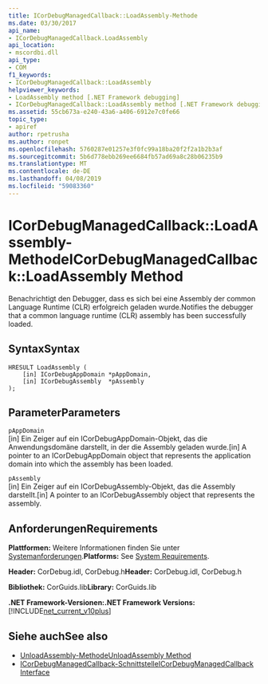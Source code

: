 ```yaml
---
title: ICorDebugManagedCallback::LoadAssembly-Methode
ms.date: 03/30/2017
api_name:
- ICorDebugManagedCallback.LoadAssembly
api_location:
- mscordbi.dll
api_type:
- COM
f1_keywords:
- ICorDebugManagedCallback::LoadAssembly
helpviewer_keywords:
- LoadAssembly method [.NET Framework debugging]
- ICorDebugManagedCallback::LoadAssembly method [.NET Framework debugging]
ms.assetid: 55cb673a-e240-43a6-a406-6912e7c0fe66
topic_type:
- apiref
author: rpetrusha
ms.author: ronpet
ms.openlocfilehash: 5760287e01257e3f0fc99a18ba20f2f2a1b2b3af
ms.sourcegitcommit: 5b6d778ebb269ee6684fb57ad69a8c28b06235b9
ms.translationtype: MT
ms.contentlocale: de-DE
ms.lasthandoff: 04/08/2019
ms.locfileid: "59083360"
---
```

# <a name="icordebugmanagedcallbackloadassembly-method"></a><span data-ttu-id="8bceb-102">ICorDebugManagedCallback::LoadAssembly-Methode</span><span class="sxs-lookup"><span data-stu-id="8bceb-102">ICorDebugManagedCallback::LoadAssembly Method</span></span>
<span data-ttu-id="8bceb-103">Benachrichtigt den Debugger, dass es sich bei eine Assembly der common Language Runtime (CLR) erfolgreich geladen wurde.</span><span class="sxs-lookup"><span data-stu-id="8bceb-103">Notifies the debugger that a common language runtime (CLR) assembly has been successfully loaded.</span></span>  
  
## <a name="syntax"></a><span data-ttu-id="8bceb-104">Syntax</span><span class="sxs-lookup"><span data-stu-id="8bceb-104">Syntax</span></span>  
  
```  
HRESULT LoadAssembly (  
    [in] ICorDebugAppDomain *pAppDomain,  
    [in] ICorDebugAssembly  *pAssembly  
);  
```  
  
## <a name="parameters"></a><span data-ttu-id="8bceb-105">Parameter</span><span class="sxs-lookup"><span data-stu-id="8bceb-105">Parameters</span></span>  
 `pAppDomain`  
 <span data-ttu-id="8bceb-106">[in] Ein Zeiger auf ein ICorDebugAppDomain-Objekt, das die Anwendungsdomäne darstellt, in der die Assembly geladen wurde.</span><span class="sxs-lookup"><span data-stu-id="8bceb-106">[in] A pointer to an ICorDebugAppDomain object that represents the application domain into which the assembly has been loaded.</span></span>  
  
 `pAssembly`  
 <span data-ttu-id="8bceb-107">[in] Ein Zeiger auf ein ICorDebugAssembly-Objekt, das die Assembly darstellt.</span><span class="sxs-lookup"><span data-stu-id="8bceb-107">[in] A pointer to an ICorDebugAssembly object that represents the assembly.</span></span>  
  
## <a name="requirements"></a><span data-ttu-id="8bceb-108">Anforderungen</span><span class="sxs-lookup"><span data-stu-id="8bceb-108">Requirements</span></span>  
 <span data-ttu-id="8bceb-109">**Plattformen:** Weitere Informationen finden Sie unter [Systemanforderungen](../../../../docs/framework/get-started/system-requirements.md).</span><span class="sxs-lookup"><span data-stu-id="8bceb-109">**Platforms:** See [System Requirements](../../../../docs/framework/get-started/system-requirements.md).</span></span>  
  
 <span data-ttu-id="8bceb-110">**Header:** CorDebug.idl, CorDebug.h</span><span class="sxs-lookup"><span data-stu-id="8bceb-110">**Header:** CorDebug.idl, CorDebug.h</span></span>  
  
 <span data-ttu-id="8bceb-111">**Bibliothek:** CorGuids.lib</span><span class="sxs-lookup"><span data-stu-id="8bceb-111">**Library:** CorGuids.lib</span></span>  
  
 **<span data-ttu-id="8bceb-112">.NET Framework-Versionen:</span><span class="sxs-lookup"><span data-stu-id="8bceb-112">.NET Framework Versions:</span></span>** [!INCLUDE[net_current_v10plus](../../../../includes/net-current-v10plus-md.md)]  
  
## <a name="see-also"></a><span data-ttu-id="8bceb-113">Siehe auch</span><span class="sxs-lookup"><span data-stu-id="8bceb-113">See also</span></span>

- [<span data-ttu-id="8bceb-114">UnloadAssembly-Methode</span><span class="sxs-lookup"><span data-stu-id="8bceb-114">UnloadAssembly Method</span></span>](../../../../docs/framework/unmanaged-api/debugging/icordebugmanagedcallback-unloadassembly-method.md)
- [<span data-ttu-id="8bceb-115">ICorDebugManagedCallback-Schnittstelle</span><span class="sxs-lookup"><span data-stu-id="8bceb-115">ICorDebugManagedCallback Interface</span></span>](../../../../docs/framework/unmanaged-api/debugging/icordebugmanagedcallback-interface.md)
